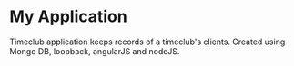 # My Application

Timeclub application keeps records of a timeclub's clients.
Created using Mongo DB, loopback, angularJS and nodeJS.